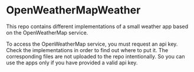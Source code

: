 # OpenWeatherMapWeather
This repo contains different implementations of a small weather app based on the OpenWeatherMap service.

To access the OpenWeatherMap service, you must request an api key. Check the implementations in order to find out where to put it. The corresponding files are not uploaded to the repo intentionally. So you can use the apps only if you have provided a valid api key.
